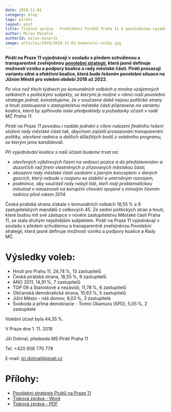```yaml
---
date: 2018-11-01
category: blog
tags: piráti
layout: post
title: Tisková zpráva - Prohlášení Pirátů Praha 11 k povolebnímu vyjednávání koalice na Jižním Městě ze dne 1.11.2018
author: Milan Minařík
authorId: milan.minarik
image: articles/2018/2018-11-01-komunalni-volby.jpg
---
```

**Piráti na Praze 11 vyjednávají v souladu s předem schválenou a transparentně zveřejněnou [povolební strategií](/komunalni-volby-2018/povolebni-strategie), která jasně definuje možnosti vzniku a podpory koalice a rady městské části. Piráti prosazují variantu silné a efektivní koalice, která bude řešením povolební situace na Jižním Městě pro volební období 2018 až 2022.**

*Po více než třech týdnech po komunálních volbách a mnoha vzájemných setkáních s politickými subjekty, se kterými je možné v rámci naší povolební strategie jednat, konstatujeme, že v současné době nejsou politické strany a hnutí zastoupená v zastupitelstvu městské části připravena na variantu koalice, která by splňovala naše předpoklady a požadavky účasti v radě MČ Praha 11.*
 
*Piráti na Praze 11 povedou i nadále jednání s cílem nalezení finálního řešení složení rady městské části tak, abychom zajistili prosazování transparentní politiky, otevřené radnice a dalších důležitých bodů z volebního programu, se kterým jsme kandidovali.*

*Při vyjednávání koalice s naší účastí budeme trvat na:*

- *otevřených výběrových řízení na vedoucí pozice a do představenstev a dozorčích rad firem vlastněných a zřizovaných městskou částí,*
- *obsazení rady městské části osobami s jasným konceptem v daných gescích, který nebude v rozporu se stabilní a umírněným rozvojem,*
- *podmínce, aby součástí rady nebyli lidé, kteří mají problematickou minulost v návaznosti na korupční chování spojené s minulým řízením radnice před rokem 2014.*

Česká pirátská strana získala v komunálních volbách 18,55 % a 9 zastupitelských mandátů z celkových 45. Ze sedmi politických stran a hnutí, které budou mít své zástupce v novém zastupitelstvu Městské části Praha 11, se stala druhým nejsilnějším subjektem. 
Piráti na Praze 11 vyjednávají v souladu s předem schválenou a transparentně zveřejněnou Povolební strategií, která jasně definuje možnosti vzniku a podpory koalice a Rady MČ.

# Výsledky voleb:

- Hnutí pro Prahu 11, 24,74 %, 13 zastupitelů
- Česká pirátská strana, 18,55 %, 9 zastupitelů
- ANO 2011, 14,91 %, 7 zastupitelů
- TOP 09 a Starostové a nezávislí, 11,78 %, 6 zastupitelů
- Občanská demokratická strana, 10,63 %, 5 zastupitelů
- Jižní Město - náš domov, 6,03 %, 3 zastupitelé
- Svoboda a přímá demokracie - Tomio Okamura (SPD), 5,05 %, 2 zastupitelé



Volební účast byla 44,35 %.

V Praze dne 1. 11. 2018

Jiří Dohnal, předseda MS Piráti Praha 11

Tel. +420 608 770 778

E-mail: <jiri.dohnal@pirati.cz>


# Přílohy: 

- [Povolební strategie Pirátů na Praze 11](/komunalni-volby-2018/povolebni-strategie)
- [Tisková zpráva - Word](/assets/doc/tz-pirati-praha-11-181101.docx)
- [Tisková zpráva - PDF](/assets/pdf/tz-pirati-praha-11-181101.pdf)
